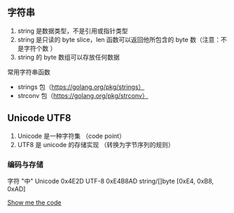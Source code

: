 ## 字符串

1. string 是数据类型，不是引用或指针类型
2. string 是只读的 byte slice，len 函数可以返回他所包含的 byte 数（注意：不是字符个数 ）
3. string 的 byte 数组可以存放任何数据

常用字符串函数

- strings 包（https://golang.org/pkg/strings）
- strconv 包（https://golang.org/pkg/strconv）

## Unicode UTF8

1. Unicode 是一种字符集 （code point）
2. UTF8 是 unicode 的存储实现 （转换为字节序列的规则）

### 编码与存储

字符              "中"
Unicode          0x4E2D
UTF-8            0xE4B8AD
string/[]byte    [0xE4, 0xB8, 0xAD]

[Show me the code](string_test.go)